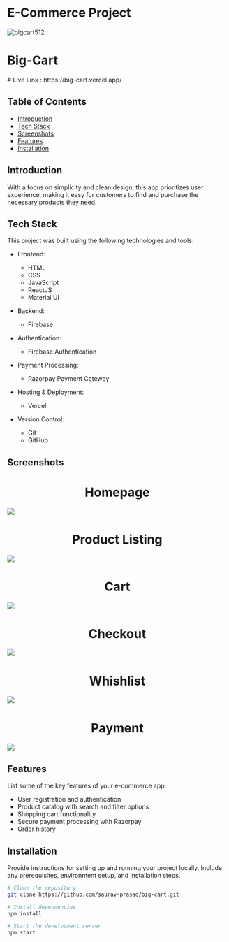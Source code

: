 # E-Commerce Project
![bigcart512](<img width="960" alt="Screenshot 2024-03-02 152414" src="https://github.com/Ravi-aahirwar/Binks-Ecommerce/assets/147551112/afba65cc-e7fc-4cb5-af32-8286668e4365">)
<h1>Big-Cart</h1>
# Live Link : https://big-cart.vercel.app/

## Table of Contents
- [Introduction](#ntroduction)
- [Tech Stack](#tech-stack)
- [Screenshots](#screenshots)
- [Features](#features)
- [Installation](#installation)

## Introduction

With a focus on simplicity and clean design, this app prioritizes user experience, making it easy for customers to find and purchase the necessary products they need.
## Tech Stack

This project was built using the following technologies and tools:

- Frontend:
  - HTML
  - CSS
  - JavaScript
  - ReactJS
  - Material UI
  

- Backend:
  - Firebase

- Authentication:
  - Firebase Authentication

- Payment Processing:
  - Razorpay Payment Gateway

- Hosting & Deployment:
  - Vercel

- Version Control:
  - Git
  - GitHub

## Screenshots

<h1 align='center'>Homepage</h1>
<img src='https://github.com/saurav-prasad/big-cart/assets/70149386/6fe7abab-ad9a-4271-964e-d1bc67894620'/>

<h1 align='center'>Product Listing</h1>
<img src='https://github.com/saurav-prasad/big-cart/assets/70149386/d56fe9e9-ac79-4ee1-b235-870b670c3dc4'/>

<h1 align='center'>Cart</h1>
<img src='https://github.com/saurav-prasad/big-cart/assets/70149386/a506209b-dcd1-45a7-8572-1ad977e1c132' />

<h1 align='center'>Checkout</h1>
<img src='https://github.com/saurav-prasad/big-cart/assets/70149386/788f10b5-917d-4da6-84b1-cd00eb6a23f3' />

<h1 align='center'>Whishlist</h1>
<img src='https://github.com/saurav-prasad/big-cart/assets/70149386/4f8f7840-6a58-47c5-9f35-2d979af184d7' />
<h1 align='center'>Payment</h1>
<img src='https://github.com/saurav-prasad/big-cart/assets/70149386/5e9cd1fe-6078-4967-831e-238491ec35b0'/>

## Features


List some of the key features of your e-commerce app:

- User registration and authentication
- Product catalog with search and filter options
- Shopping cart functionality
- Secure payment processing with Razorpay
- Order history

## Installation

Provide instructions for setting up and running your project locally. Include any prerequisites, environment setup, and installation steps.

```bash
# Clone the repository
git clone https://github.com/saurav-prasad/big-cart.git

# Install dependencies
npm install

# Start the development server
npm start
